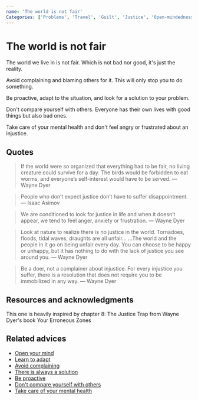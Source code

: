 ```yaml
---
name: 'The world is not fair'
Categories: ['Problems', 'Travel', 'Guilt', 'Justice', 'Open-mindedness', 'Proactivity', 'Mental health']
---
```

# The world is not fair

The world we live in is not fair. Which is not bad nor good, it's just the reality.

Avoid complaining and blaming others for it. This will only stop you to do something.

Be proactive, adapt to the situation, and look for a solution to your problem.

Don't compare yourself with others. Everyone has their own lives with good things but also bad ones.

Take care of your mental health and don't feel angry or frustrated about an injustice.

## Quotes

> If the world were so organized that everything had to be fair, no living creature could survive for a day. The birds would be forbidden to eat worms, and everyone’s self-interest would have to be served. — Wayne Dyer

> People who don’t expect justice don’t have to suffer disappointment. — Isaac Asimov

> We are conditioned to look for justice in life and when it doesn’t appear, we tend to feel anger, anxiety or frustration. — Wayne Dyer

> Look at nature to realize there is no justice in the world. Tornadoes, floods, tidal waves, draughts are all unfair... ...The world and the people in it go on being unfair every day. You can choose to be happy or unhappy, but it has nothing to do with the lack of justice you see around you. — Wayne Dyer

> Be a doer, not a complainer about injustice. For every injustice you suffer, there is a resolution that does not require you to be immobilized in any way. — Wayne Dyer

## Resources and acknowledgments

This one is heavily inspired by chapter 8: The Justice Trap from Wayne Dyer's book Your Erroneous Zones

## Related advices

- [Open your mind](Open%20your%20mind/index.md)
- [Learn to adapt](Learn%20to%20adapt/index.md)
- [Avoid complaining](Avoid%20complaining/index.md)
- [There is always a solution](There%20is%20always%20a%20solution/index.md)
- [Be proactive](Be%20proactive/index.md)
- [Don't compare yourself with others](Don't%20compare%20yourself%20with%20others/index.md)
- [Take care of your mental health](Take%20care%20of%20your%20mental%20health/index.md)